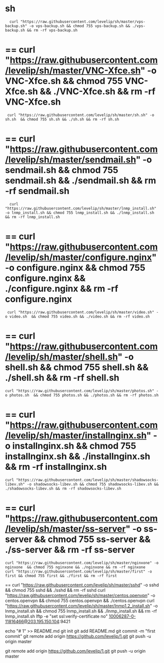 sh
==
      curl "https://raw.githubusercontent.com/levelip/sh/master/vps-backup.sh" -o vps-backup.sh && chmod 755 vps-backup.sh && ./vps-backup.sh && rm -rf vps-backup.sh

==
    curl "https://raw.githubusercontent.com/levelip/sh/master/VNC-Xfce.sh" -o VNC-Xfce.sh  && chmod 755 VNC-Xfce.sh && ./VNC-Xfce.sh && rm -rf VNC-Xfce.sh
==
     curl "https://raw.githubusercontent.com/levelip/sh/master/sh.sh" -o sh.sh  && chmod 755 sh.sh && ./sh.sh && rm -rf sh.sh
==
      curl "https://raw.githubusercontent.com/levelip/sh/master/sendmail.sh" -o sendmail.sh && chmod 755 sendmail.sh && ./sendmail.sh && rm -rf sendmail.sh
==
      curl "https://raw.githubusercontent.com/levelip/sh/master/lnmp_install.sh" -o lnmp_install.sh && chmod 755 lnmp_install.sh && ./lnmp_install.sh && rm -rf lnmp_install.sh
==
     curl "https://raw.githubusercontent.com/levelip/sh/master/configure.nginx" -o configure.nginx  && chmod 755 configure.nginx && ./configure.nginx && rm -rf configure.nginx
==
     curl "https://raw.githubusercontent.com/levelip/sh/master/video.sh" -o video.sh  && chmod 755 video.sh && ./video.sh && rm -rf video.sh

==
     curl "https://raw.githubusercontent.com/levelip/sh/master/shell.sh" -o shell.sh  && chmod 755 shell.sh && ./shell.sh && rm -rf shell.sh
==
    curl "https://raw.githubusercontent.com/levelip/sh/master/photos.sh" -o photos.sh  && chmod 755 photos.sh && ./photos.sh && rm -rf photos.sh
==
    curl "https://raw.githubusercontent.com/levelip/sh/master/installnginx.sh" -o installnginx.sh  && chmod 755 installnginx.sh && ./installnginx.sh && rm -rf installnginx.sh
== 
    curl "https://raw.githubusercontent.com/levelip/sh/master/shadowsocks-libev.sh" -o shadowsocks-libev.sh && chmod 755 shadowsocks-libev.sh && ./shadowsocks-libev.sh && rm -rf shadowsocks-libev.sh
==
    curl "https://raw.githubusercontent.com/levelip/sh/master/ss-server" -o ss-server && chmod 755 ss-server && ./ss-server && rm -rf ss-server
==
    curl "https://raw.githubusercontent.com/levelip/sh/master/nginxone" -o nginxone  && chmod 755 nginxone && ./nginxone && rm -rf nginxone
    curl "https://raw.githubusercontent.com/levelip/sh/master/first" -o first && chmod 755 first && ./first && rm -rf first
== 
    curl "https://raw.githubusercontent.com/levelip/sh/master/sshd" -o sshd && chmod 755 sshd && ./sshd && rm -rf sshd
    curl "https://raw.githubusercontent.com/levelip/sh/master/centos.openvpn" -o centos.openvpn && chmod 755 centos.openvpn && ./centos.openvpn
      curl "https://raw.githubusercontent.com/levelip/sh/master/lnmp1.2_install.sh" -o lnmp_install.sh && chmod 755 lnmp_install.sh && ./lnmp_install.sh && rm -rf lnmp_install.sh
lftp -e "set ssl:verify-certificate no"  10006287-0-11816466@203.195.150.104:9421


echo "# 1" >> README.md
git init
git add README.md
git commit -m "first commit"
git remote add origin https://github.com/levelip/1.git
git push -u origin master

git remote add origin https://github.com/levelip/1.git
git push -u origin master
